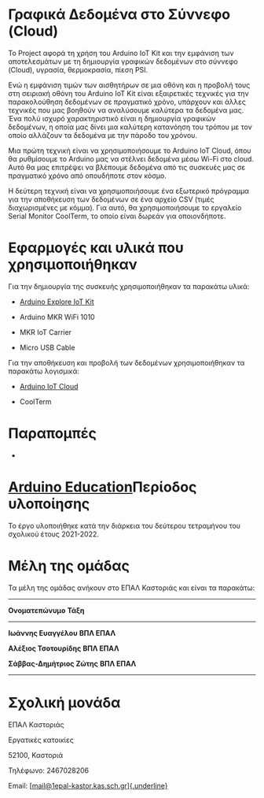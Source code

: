 # Γραφικά Δεδομένα στο Σύννεφο (Cloud)

Το Project αφορά τη χρήση του Arduino IoT Kit και την εμφάνιση των
αποτελεσμάτων με τη δημιουργία γραφικών δεδομένων στο σύννεφο (Cloud),
υγρασία, θερμοκρασία, πίεση PSI.

Ενώ η εμφάνιση τιμών των αισθητήρων σε μια οθόνη και η προβολή τους στη
σειριακή οθόνη του Arduino IoT Kit είναι εξαιρετικές τεχνικές για την
παρακολούθηση δεδομένων σε πραγματικό χρόνο, υπάρχουν και άλλες τεχνικές
που μας βοηθούν να αναλύσουμε καλύτερα τα δεδομένα μας. Ένα πολύ ισχυρό
χαρακτηριστικό είναι η δημιουργία γραφικών δεδομένων, η οποία μας δίνει
μια καλύτερη κατανόηση του τρόπου με τον οποίο αλλάζουν τα δεδομένα με
την πάροδο του χρόνου.

Μια πρώτη τεχνική είναι να χρησιμοποιήσουμε το Arduino IoT Cloud, όπου
θα ρυθμίσουμε το Arduino μας να στέλνει δεδομένα μέσω Wi-Fi στο cloud.
Αυτό θα μας επιτρέψει να βλέπουμε δεδομένα από τις συσκευές μας σε
πραγματικό χρόνο από οπουδήποτε στον κόσμο.

Η δεύτερη τεχνική είναι να χρησιμοποιήσουμε ένα εξωτερικό πρόγραμμα για
την αποθήκευση των δεδομένων σε ένα αρχείο CSV (τιμές διαχωρισμένες με
κόμμα). Για αυτό, θα χρησιμοποιήσουμε το εργαλείο Serial Monitor
CoolTerm, το οποίο είναι δωρεάν για οποιονδήποτε.

# Εφαρμογές και υλικά που χρησιμοποιήθηκαν

Για την δημιουργία της συσκευής χρησιμοποιήθηκαν τα παρακάτω υλικά:

-   [Arduino Explore IoT
    Kit](https://www.arduino.cc/education/explore-iot-kit)

-   Arduino MKR WiFi 1010

-   MKR IoT Carrier

-   Micro USB Cable

Για την αποθήκευση και προβολή των δεδομένων χρησιμοποιήθηκαν τα
παρακάτω λογισμικά:

-   [Arduino IoT Cloud](https://cloud.arduino.cc/schools)

-   CoolTerm

# Παραπομπές

-   

# [Arduino Education](https://www.arduino.cc/education/)Περίοδος υλοποίησης

Το έργο υλοποιήθηκε κατά την διάρκεια του δεύτερου τετραμήνου του
σχολικού έτους 2021-2022.

# Μέλη της ομάδας

Τα μέλη της ομάδας ανήκουν στο ΕΠΑΛ Καστοριάς και είναι τα παρακάτω:

  -----------------------------------------------------------------------
  **Ονοματεπώνυμο**                   **Τάξη**
  ----------------------------------- -----------------------------------
  **Ιωάννης Ευαγγέλου**               **ΒΠΛ ΕΠΑΛ**

  **Αλέξιος Τσοτουρίδης**             **ΒΠΛ ΕΠΑΛ**

  **Σάββας-Δημήτριος Ζώτης**          **ΒΠΛ ΕΠΑΛ**

                                      
  -----------------------------------------------------------------------

# Σχολική μονάδα

ΕΠΑΛ Καστοριάς

Εργατικές κατοικίες

52100, Καστοριά

Τηλέφωνο: 2467028206

Email:
[[mail@1epal-kastor.kas.sch.gr]{.underline}](https://github.com/ththemelis/epal-airquality/blob/main/mail@1epal-kastor.kas.sch.gr)
